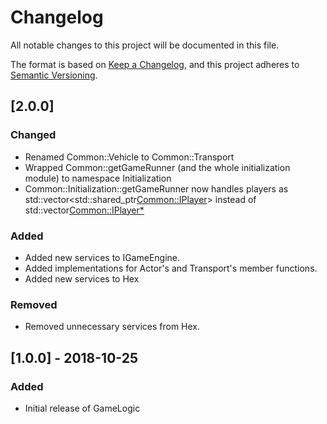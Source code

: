 # Changelog
All notable changes to this project will be documented in this file.

The format is based on [Keep a Changelog](https://keepachangelog.com/en/1.0.0/),
and this project adheres to [Semantic Versioning](https://semver.org/spec/v2.0.0.html).

## [2.0.0]
### Changed
- Renamed Common::Vehicle to Common::Transport
- Wrapped Common::getGameRunner (and the whole initialization module) to namespace Initialization
- Common::Initialization::getGameRunner now handles players as std::vector<std::shared_ptr<Common::IPlayer>> instead of std::vector<Common::IPlayer*>


### Added
- Added new services to IGameEngine.
- Added implementations for Actor's and Transport's member functions.
- Added new services to Hex


### Removed
- Removed unnecessary services from Hex.


## [1.0.0] - 2018-10-25
### Added
- Initial release of GameLogic
